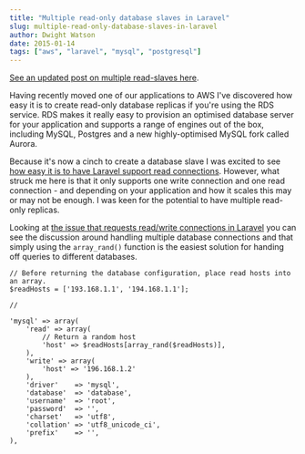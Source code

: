 ```yaml
---
title: "Multiple read-only database slaves in Laravel"
slug: multiple-read-only-database-slaves-in-laravel
author: Dwight Watson
date: 2015-01-14
tags: ["aws", "laravel", "mysql", "postgresql"]
---
```


[See an updated post on multiple read-slaves here](https://www.dwightwatson.com/posts/multiple-database-read-write-connections-in-laravel).

Having recently moved one of our applications to AWS I've discovered how easy it is to create read-only database replicas if you're using the RDS service. RDS makes it really easy to provision an optimised database server for your application and supports a range of engines out of the box, including MySQL, Postgres and a new highly-optimised MySQL fork called Aurora.

Because it's now a cinch to create a database slave I was excited to see [how easy it is to have Laravel support read connections](http://laravel.com/docs/4.2/database#read-write-connections). However, what struck me here is that it only supports one write connection and one read connection - and depending on your application and how it scales this may or may not be enough. I was keen for the potential to have multiple read-only replicas.

Looking at [the issue that requests read/write connections in Laravel](https://github.com/laravel/framework/issues/5) you can see the discussion around handling multiple database connections and that simply using the `array_rand()` function is the easiest solution for handing off queries to different databases.

    // Before returning the database configuration, place read hosts into an array.
    $readHosts = ['193.168.1.1', '194.168.1.1'];

    //

    'mysql' => array(
        'read' => array(
            // Return a random host
            'host' => $readHosts[array_rand($readHosts)],
        ),
        'write' => array(
            'host' => '196.168.1.2'
        ),
        'driver'    => 'mysql',
        'database'  => 'database',
        'username'  => 'root',
        'password'  => '',
        'charset'   => 'utf8',
        'collation' => 'utf8_unicode_ci',
        'prefix'    => '',
    ),
